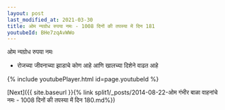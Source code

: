 ```yaml
---
layout: post
last_modified_at: 2021-03-30
title: ओम न्यग्रोध रुपया नमः - 1008 दिनों की तपस्या में दिन 181
youtubeId: BHe7zqAvWWo
---
```

 
 
 ओम न्यग्रोध रुपया नमः  
 
 -  रोजच्या जीवनाच्या झाडाचे कोण आहे आणि खालच्या दिशेने वाढत आहे 
 
  
 
  
 
 
 
 
 
 


{% include youtubePlayer.html id=page.youtubeId %}
 
[Next]({{ site.baseurl }}{% link  split1/_posts/2014-08-22-ओम गंभीर बाळा वाहनांचे नमः - 1008 दिनों की तपस्या में दिन 180.md%})
 
